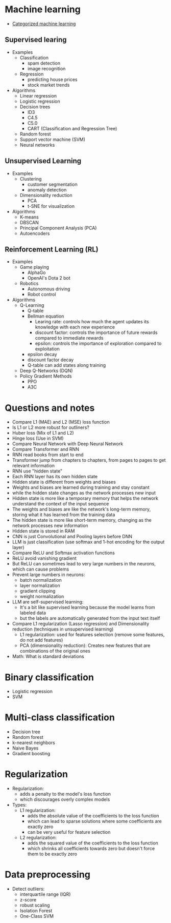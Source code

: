 # Machine learning
  - [Categorized machine learning](https://chatgpt.com/share/67ee7ad7-e894-8010-8a1d-adea403d4429)

## Supervised learing
  - Examples
    + Classification
      * spam detection
      * image recognition
    + Regression
      * predicting house prices
      * stock market trends
  - Algorithms
    + Linear regression
    + Logistic regression
    + Decision trees
      * ID3
      * C4.5
      * C5.0
      * CART (Classification and Regression Tree)
    + Random forest
    + Support vector machine (SVM)
    + Neural networks

## Unsupervised Learning
  - Examples
    + Clustering
      * customer segmentation
      * anomaly detection
    + Dimensionality reduction
      * PCA
      * t-SNE for visualization
  - Algorithms
    + K-means
    + DBSCAN
    + Principal Component Analysis (PCA)
    + Autoencoders

## Reinforcement Learning (RL)
  - Examples
    + Game playing
      * AlphaGo
      * OpenAI's Dota 2 bot
    + Robotics
      * Autonomous driving
      * Robot control
  - Algorithms
    + Q-Learning
      + Q-table
      + Bellman equation
        * Learing rate: controls how much the agent updates its knowledge with each new experience
        * discount factor: controls the importance of future rewards compared to immediate rewards
        * epsilon: controls the importance of exploration compared to exploitation
      + epsilon decay
      + discount factor decay
      + Q-table can add states along training
    + Deep Q-Networks (DQN)
    + Policy Gradient Methods
      * PPO
      * A3C

# Questions and notes
  - Compare L1 (MAE) and L2 (MSE) loss function
  - Is L1 or L2 more robust for outliners?
  - Huber loss (Mix of L1 and L2)
  - Hinge loss (Use in SVM)
  - Compare Neural Network with Deep Neural Network
  - Compare Transformer and RNN
  - RNN read books from start to end
  - Transformer jump from chapters to chapters, from pages to pages to get relevant information
  - RNN use "hidden state"
  - Each RNN layer has its own hidden state
  - Hidden state is different from weights and biases
  - Weights and biases are learned during training and stay constant
  - while the hidden state changes as the network processes new input
  - Hidden state is more like a temporary memory that helps the network understand the context of the input sequence
  - The weights and biases are like the network's long-term memory, storing what it has learned from the training data
  - The hidden state is more like short-term memory, changing as the network processes new information
  - Hidden state is stored in RAM
  - CNN is just Convolutional and Pooling layers before DNN
  - LLM is just classification (use softmax and 1-hot encoding for the output layer)
  - Compare ReLU and Softmax activation functions
  - ReLU avoid vanishing gradient
  - But ReLU can sometimes lead to very large numbers in the neurons, which can cause problems
  - Prevent large numbers in neurons:
    + batch normalization
    + layer normalization
    + gradient clipping
    + weight normalization
  - LLM are self-supervised learning:
    + It's a bit like supervised learning because the model learns from labeled data
    + but the labels are automatically generated from the input text itself
  - Compare L1 regularization (Lasso regression) and Dimensionality reduction (techniques in unsupervised learning)
    + L1 regularization: used for features selection (remove some features, do not add features)
    + PCA (dimensionality reduction): Creates new features that are combinations of the original ones
  - Math: What is standard deviations

# Binary classification
  - Logistic regression
  - SVM

# Multi-class classification
  - Decision tree
  - Random forest
  - k-nearest neighbors
  - Naive Bayes
  - Gradient boosting

# Regularization
  - Regularization:
    + adds a penalty to the model's loss function
    + which discourages overly complex models
  - Types:
    + L1 regularization:
      * adds the absolute value of the coefficients to the loss function
      * which can lead to sparse solutions where some coefficients are exactly zero
      * can be very useful for feature selection
    + L2 regularization:
      * adds the squared value of the coefficients to the loss function
      * which shrinks all coefficients towards zero but doesn't force them to be exactly zero

# Data preprocessing
  - Detect outliers:
    + interquartile range (IQR)
    + z-score
    + robust scaling
    + Isolation Forest
    + One-Class SVM